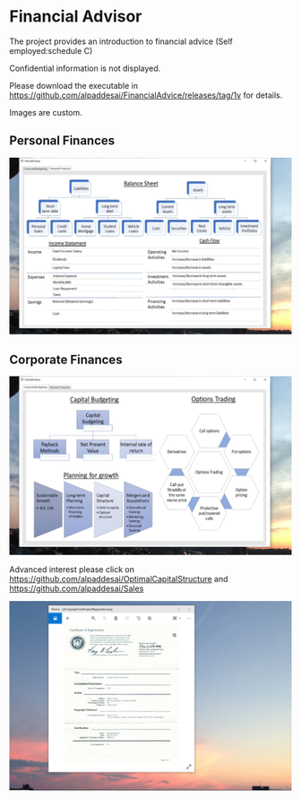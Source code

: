 # Financial Advisor

The project provides an introduction to financial advice (Self employed:schedule C) 

Confidential information is not displayed.

Please download the executable in https://github.com/alpaddesai/FinancialAdvice/releases/tag/1v for details.

Images are custom.


## Personal Finances
![image](PersonalFinances.png)

## Corporate Finances
![image](CorporateBudgeting.png)


Advanced interest please click on https://github.com/alpaddesai/OptimalCapitalStructure and  https://github.com/alpaddesai/Sales

![image](USCopyrightCertificate.png)
